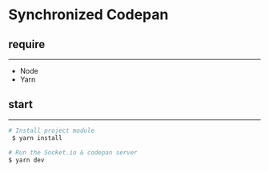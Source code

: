 Synchronized Codepan
====================

## require
----------

- Node 
- Yarn


## start
----------

```sh
# Install project module
 $ yarn install
 
# Run the Socket.io & codepan server
$ yarn dev
```

